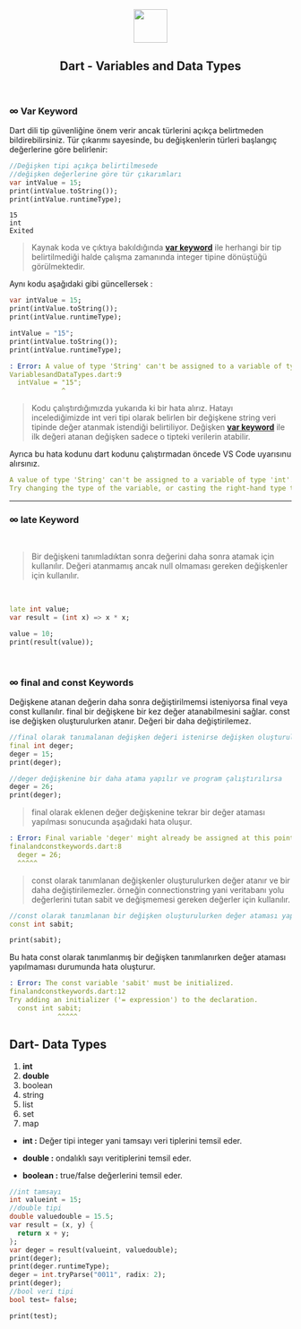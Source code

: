 <div align="center">
<img src="https://storage.googleapis.com/cms-storage-bucket/ec64036b4eacc9f3fd73.svg" height="60">

## Dart - Variables and Data Types
</div>
<br>

### ∞ Var Keyword

Dart dili tip güvenliğine önem verir ancak türlerini açıkça belirtmeden bildirebilirsiniz. Tür çıkarımı sayesinde, bu değişkenlerin türleri başlangıç ​​değerlerine göre belirlenir:

```dart
//Değişken tipi açıkça belirtilmesede
//değişken değerlerine göre tür çıkarımları
var intValue = 15;
print(intValue.toString());
print(intValue.runtimeType);
```

```pwsh
15
int
Exited
```
> Kaynak koda ve çıktıya bakıldığında [**var keyword**](./latekeyword.dart) ile herhangi bir tip belirtilmediği halde çalışma zamanında integer tipine dönüştüğü görülmektedir.



Aynı kodu aşağıdaki gibi güncellersek :

```dart
var intValue = 15;
print(intValue.toString());
print(intValue.runtimeType);

intValue = "15";
print(intValue.toString());
print(intValue.runtimeType);
```
```yaml
: Error: A value of type 'String' can't be assigned to a variable of type 'int'.
VariablesandDataTypes.dart:9
  intValue = "15";
             ^
```
> Kodu çalıştırdığımızda yukarıda ki bir hata alırız. Hatayı incelediğimizde int veri tipi olarak belirlen bir değişkene string veri tipinde değer atanmak istendiği belirtiliyor. Değişken [**var keyword**](./latekeyword.dart) ile ilk değeri atanan değişken sadece o tipteki verilerin atabilir.

Ayrıca bu hata kodunu dart kodunu çalıştırmadan öncede VS Code uyarısınu alırsınız.

```yaml
A value of type 'String' can't be assigned to a variable of type 'int'.
Try changing the type of the variable, or casting the right-hand type to 'int'.dartinvalid_assignment
```
***

### ∞ late Keyword
<br>



> Bir değişkeni tanımladıktan sonra değerini daha sonra atamak için kullanılır. Değeri atanmamış ancak null olmaması gereken değişkenler için kullanılır.

<br>

```dart
late int value;
var result = (int x) => x * x;

value = 10;
print(result(value));
```
<br>

### ∞ final and const Keywords

Değişkene atanan değerin daha sonra değiştirilmemsi isteniyorsa final veya const kullanılır. final bir değişkene bir kez değer atanabilmesini sağlar. const ise değişken oluşturulurken atanır. Değeri bir daha değiştirilemez. 

```dart
//final olarak tanımalanan değişken değeri istenirse değişken oluşturulken yada daha sonra atanabilir.
final int deger;
deger = 15;
print(deger);

//deger değişkenine bir daha atama yapılır ve program çalıştırılırsa  
deger = 26;
print(deger);
```

> final olarak eklenen değer değişkenine tekrar bir değer ataması yapılması sonucunda aşağıdaki hata oluşur.
```yaml
: Error: Final variable 'deger' might already be assigned at this point.
finalandconstkeywords.dart:8
  deger = 26;
  ^^^^^
```
 
> const olarak tanımlanan değişkenler oluşturulurken değer atanır ve bir daha değiştirilemezler. örneğin connectionstring yani veritabanı yolu değerlerini tutan sabit ve değişmemesi gereken değerler için kullanılır. 

```dart
//const olarak tanımlanan bir değişken oluşturulurken değer ataması yapmalısınız. düzeltilmiş hali const int sabit =5;
const int sabit;

print(sabit);
```
Bu hata const olarak tanımlanmış bir değişken tanımlanırken değer ataması yapılmaması durumunda hata oluşturur.  

```yaml
: Error: The const variable 'sabit' must be initialized.
finalandconstkeywords.dart:12
Try adding an initializer ('= expression') to the declaration.
  const int sabit;
            ^^^^^

```

## Dart- Data Types

1. **int**
2. **double**
3. boolean
4. string
5. list
6. set
7. map

- **int :** Değer tipi integer yani tamsayı veri tiplerini temsil eder.

- **double :** ondalıklı sayı veritiplerini temsil eder.

- **boolean :** true/false değerlerini temsil eder.


```dart
//int tamsayı
int valueint = 15;
//double tipi
double valuedouble = 15.5;
var result = (x, y) {
  return x + y;
};
var deger = result(valueint, valuedouble);
print(deger);
print(deger.runtimeType);
deger = int.tryParse("0011", radix: 2);
print(deger);
//bool veri tipi
bool test= false;

print(test);
```
